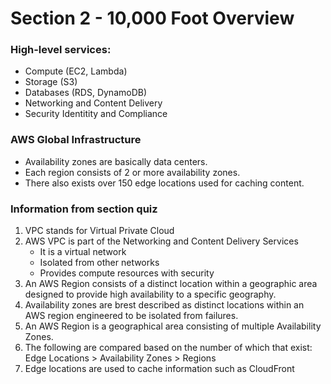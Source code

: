 # Section 2 - 10,000 Foot Overview

### High-level services:
* Compute (EC2, Lambda)
* Storage (S3)
* Databases (RDS, DynamoDB)
* Networking and Content Delivery
* Security Identitity and Compliance

### AWS Global Infrastructure
* Availability zones are basically data centers.
* Each region consists of 2 or more availability zones.
* There also exists over 150 edge locations used for caching content.

### Information from section quiz
1. VPC stands for Virtual Private Cloud
2. AWS VPC is part of the Networking and Content Delivery Services
    * It is a virtual network
    * Isolated from other networks
    * Provides compute resources with security
3. An AWS Region consists of a distinct location within a geographic area designed to provide high availability to a specific geography.
4. Availability zones are brest described as distinct locations within an AWS region engineered to be isolated from failures. 
5. An AWS Region is a geographical area consisting of multiple Availability Zones.
6. The following are compared based on the number of which that exist:<br>
Edge Locations > Availability Zones > Regions
7. Edge locations are used to cache information such as CloudFront

